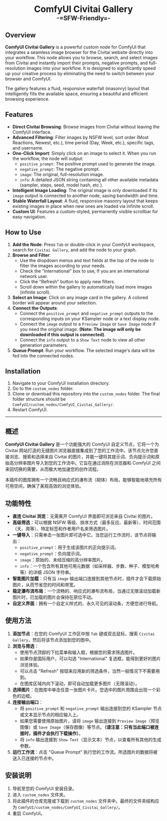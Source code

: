<div align="center">

# ComfyUI Civitai Gallery<br><sub><sup>-=SFW-Friendly=-</sup></sub>

</div>

## Overview

**ComfyUI Civitai Gallery** is a powerful custom node for ComfyUI that integrates a seamless image browser for the Civitai website directly into your workflow. This node allows you to browse, search, and select images from Civitai and instantly import their prompts, negative prompts, and full-resolution images into your workflow. It is designed to significantly speed up your creative process by eliminating the need to switch between your browser and ComfyUI.

The gallery features a fluid, responsive waterfall (masonry) layout that intelligently fills the available space, ensuring a beautiful and efficient browsing experience.

## Features

  - **Direct Civitai Browsing**: Browse images from Civitai without leaving the ComfyUI interface.
  - **Advanced Filtering**: Filter images by NSFW level, sort order (Most Reactions, Newest, etc.), time period (Day, Week, etc.), specific tags, and username.
  - **One-Click Import**: Simply click on an image to select it. When you run the workflow, the node will output:
      - `positive_prompt`: The positive prompt used to generate the image.
      - `negative_prompt`: The negative prompt.
      - `image`: The original, full-resolution image.
      - `info`: A detailed JSON string containing all other available metadata (sampler, steps, seed, model hash, etc.).
  - **Intelligent Image Loading**: The original image is only downloaded if its `image` output is connected to another node, saving bandwidth and time.
  - **Stable Waterfall Layout**: A fluid, responsive masonry layout that keeps existing images in place when new ones are loaded via infinite scroll.
  - **Custom UI**: Features a custom-styled, permanently visible scrollbar for easy navigation.

## How to Use

1.  **Add the Node**: Press `Tab` or double-click in your ComfyUI workspace, search for `Civitai Gallery`, and add the node to your graph.
2.  **Browse and Filter**:
      - Use the dropdown menus and text fields at the top of the node to filter the images according to your needs.
      - Check the "International" box to use, If you are an international network user.
      - Click the "Refresh" button to apply new filters.
      - Scroll down within the gallery to automatically load more images (infinite scroll).
3.  **Select an Image**: Click on any image card in the gallery. A colored border will appear around your selection.
4.  **Connect the Outputs**:
      - Connect the `positive_prompt` and `negative_prompt` outputs to the corresponding inputs on your KSampler node or a text display node.
      - Connect the `image` output to a `Preview Image` or `Save Image` node if you need the original image. **(Note: The image will only be downloaded if this output is connected)**.
      - Connect the `info` output to a `Show Text` node to view all other generation parameters.
5.  **Queue Prompt**: Run your workflow. The selected image's data will be fed into the connected nodes.

## Installation

1.  Navigate to your ComfyUI installation directory.
2.  Go to the `custom_nodes` folder.
3.  Clone or download this repository into the `custom_nodes` folder. The final folder structure should be `ComfyUI/custom_nodes/ComfyUI_Civitai_Gallery/`.
4.  Restart ComfyUI.

-----

## 概述

**ComfyUI Civitai Gallery** 是一个功能强大的 ComfyUI 自定义节点，它将一个为 Civitai 网站打造的无缝图片浏览器直接集成到了您的工作流中。该节点允许您直接浏览、搜索和选择来自 Civitai 的图片，并能一键将其提示词、负向提示词和原始高分辨率图片导入到您的工作流中。它旨在通过消除在浏览器和 ComfyUI 之间来回切换的需要，从而极大地加速您的创作流程。

本插件的图库拥有一个流畅且响应式的瀑布流（砌体）布局，能够智能地填充所有可用空间，确保了美观高效的浏览体验。

## 功能特性

  - **直连 Civitai 浏览**：无需离开 ComfyUI 界面即可浏览来自 Civitai 的图片。
  - **高级筛选**：可以根据 NSFW 等级、排序方式（最多反应、最新等）、时间范围（天、周等）、特定标签和作者用户名来筛选图片。
  - **一键导入**：只需单击一张图片即可选中它。当您运行工作流时，该节点将输出：
      - `positive_prompt`：用于生成该图片的正向提示词。
      - `negative_prompt`：负向提示词。
      - `image`：原始的、未经压缩的高分辨率图片。
      - `info`：一个包含所有其他可用元数据（如采样器、步数、种子、模型哈希等）的详细 JSON 字符串。
  - **智能图片加载**：只有当 `image` 输出端口连接到其他节点时，插件才会下载原始图片，从而节省您的时间和带宽。
  - **稳定瀑布流布局**：一个流畅的、响应式的瀑布流布局，当通过无限滚动加载新图片时，已加载的图片会保持在原位不动。
  - **自定义界面**：拥有一个自定义样式的、永久可见的滚动条，方便您进行导航。

## 使用方法

1.  **添加节点**：在您的 ComfyUI 工作区中按 `Tab` 键或双击鼠标，搜索 `Civitai Gallery`，然后将该节点添加到您的图中。
2.  **浏览与筛选**：
      - 使用节点顶部的下拉菜单和输入框，根据您的需求筛选图片。
      - 如果你是国际用户，可以勾选 "International" 复选框，能得到更好的图片浏览体验。
      - 可以点击 "Refresh" 按钮来应用新的筛选条件，当然一般情况下不需要用到。
      - 在图库区域内向下滚动，即可自动加载更多图片（无限滚动）。
3.  **选择图片**：在图库中单击任意一张图片卡片。您选中的图片周围会出现一个彩色的边框。
4.  **连接输出端口**：
      - 将 `positive_prompt` 和 `negative_prompt` 输出连接到您的 KSampler 节点或文本显示节点的相应输入上。
      - 如果您需要使用原始图片，请将 `image` 输出连接到 `Preview Image`（预览图像）或 `Save Image`（保存图像）等节点。**（请注意：只有当此端口被连接时，插件才会执行下载操作）**。
      - 将 `info` 输出连接到 `Show Text`（显示文本）节点，以查看所有其他的生成参数。
5.  **运行工作流**：点击 "Queue Prompt" 执行您的工作流。所选图片的数据将被送入已连接的节点中。

## 安装说明

1.  导航至您的 ComfyUI 安装目录。
2.  进入 `custom_nodes` 文件夹。
3.  将此插件的仓库克隆或下载到 `custom_nodes` 文件夹中。最终的文件夹结构应为 `ComfyUI/custom_nodes/ComfyUI_Civitai_Gallery/`。
4.  重启 ComfyUI。